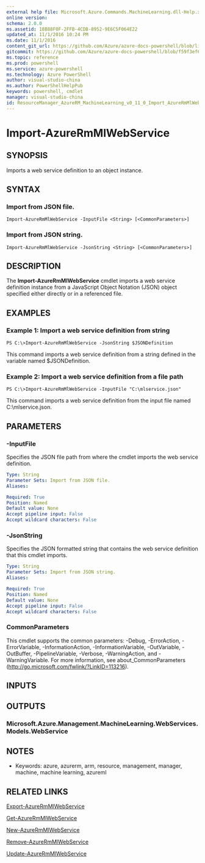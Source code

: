```yaml
---
external help file: Microsoft.Azure.Commands.MachineLearning.dll-Help.xml
online version: 
schema: 2.0.0
ms.assetid: 18B88F0F-2FFB-4CDB-8952-9E6C5F064E22
updated_at: 11/1/2016 10:24 PM
ms.date: 11/1/2016
content_git_url: https://github.com/Azure/azure-docs-powershell/blob/live/azureps-cmdlets-docs/ResourceManager/AzureRM.MachineLearning/v0.11.0/Import-AzureRmMlWebService.md
gitcommit: https://github.com/Azure/azure-docs-powershell/blob/f59f3ef60bc592383812213e69fd77ba950759ed/azureps-cmdlets-docs/ResourceManager/AzureRM.MachineLearning/v0.11.0/Import-AzureRmMlWebService.md
ms.topic: reference
ms.prod: powershell
ms.service: azure-powershell
ms.technology: Azure PowerShell
author: visual-studio-china
ms.author: PowerShellHelpPub
keywords: powershell, cmdlet
manager: visual-studio-china
id: ResourceManager_AzureRM_MachineLearning_v0_11_0_Import_AzureRmMlWebService_md
---
```


# Import-AzureRmMlWebService

## SYNOPSIS
Imports a web service definition to an object instance.

## SYNTAX

### Import from JSON file.
```
Import-AzureRmMlWebService -InputFile <String> [<CommonParameters>]
```

### Import from JSON string.
```
Import-AzureRmMlWebService -JsonString <String> [<CommonParameters>]
```

## DESCRIPTION
The **Import-AzureRmMlWebService** cmdlet imports a web service definition instance from a JavaScript Object Notation (JSON) object specified either directly or in a referenced file.

## EXAMPLES

### Example 1: Import a web service definition from string
```
PS C:\>Import-AzureRmMlWebService -JsonString $JSONDefinition
```

This command imports a web service definition from a string defined in the variable named $JSONDefinition.

### Example 2: Import a web service definition from a file path
```
PS C:\>Import-AzureRmMlWebService -InputFile "C:\mlservice.json"
```

This command imports a web service definition from the input file named C:\mlservice.json.

## PARAMETERS

### -InputFile
Specifies the JSON file path from where the cmdlet imports the web service definition.

```yaml
Type: String
Parameter Sets: Import from JSON file.
Aliases: 

Required: True
Position: Named
Default value: None
Accept pipeline input: False
Accept wildcard characters: False
```

### -JsonString
Specifies the JSON formatted string that contains the web service definition that this cmdlet imports.

```yaml
Type: String
Parameter Sets: Import from JSON string.
Aliases: 

Required: True
Position: Named
Default value: None
Accept pipeline input: False
Accept wildcard characters: False
```

### CommonParameters
This cmdlet supports the common parameters: -Debug, -ErrorAction, -ErrorVariable, -InformationAction, -InformationVariable, -OutVariable, -OutBuffer, -PipelineVariable, -Verbose, -WarningAction, and -WarningVariable. For more information, see about_CommonParameters (http://go.microsoft.com/fwlink/?LinkID=113216).

## INPUTS

## OUTPUTS

### Microsoft.Azure.Management.MachineLearning.WebServices.Models.WebService

## NOTES
* Keywords: azure, azurerm, arm, resource, management, manager, machine, machine learning, azureml

## RELATED LINKS

[Export-AzureRmMlWebService](xref:ResourceManager/AzureRM.MachineLearning/v0.11.0/Export-AzureRmMlWebService.md)

[Get-AzureRmMlWebService](xref:ResourceManager/AzureRM.MachineLearning/v0.11.0/Get-AzureRmMlWebService.md)

[New-AzureRmMlWebService](xref:ResourceManager/AzureRM.MachineLearning/v0.11.0/New-AzureRmMlWebService.md)

[Remove-AzureRmMlWebService](xref:ResourceManager/AzureRM.MachineLearning/v0.11.0/Remove-AzureRmMlWebService.md)

[Update-AzureRmMlWebService](xref:ResourceManager/AzureRM.MachineLearning/v0.11.0/Update-AzureRmMlWebService.md)


